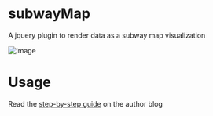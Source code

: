 # subwayMap
A jquery plugin to render data as a subway map visualization

![image](https://user-images.githubusercontent.com/1822081/50102208-c1804d00-0224-11e9-8a8c-c5f5a83939cc.png)

# Usage 

Read the [step-by-step guide](https://kalyani.com/blog/2010/10/08/subway-map-visualization-jquery-plugin/) on the author blog 
